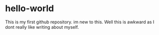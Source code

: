# hello-world
This is my first github repository. im new to this.
Well this is awkward as I dont really like writing about myself.
